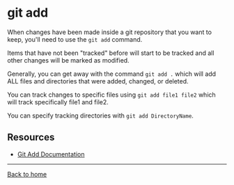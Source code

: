# git add 

When changes have been made inside a git repository that you want to keep, you'll need to use the `git add` command.

Items that have not been "tracked" before will start to be tracked and all other changes will be marked as modified. 

Generally, you can get away with the command `git add .` which will add ALL files and directories that were added, changed, or deleted. 

You can track changes to specific files using `git add file1 file2` which will track specifically file1 and file2. 

You can specify tracking directories with `git add DirectoryName`. 

## Resources

- [Git Add Documentation](https://git-scm.com/docs/git-add)

---

[Back to home](../README.md)
